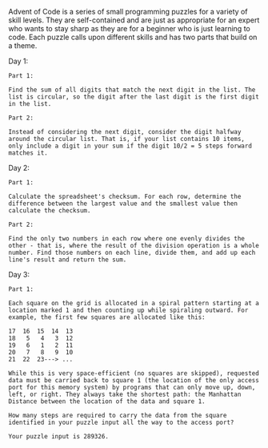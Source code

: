 Advent of Code is a series of small programming puzzles for a variety of skill levels. They are self-contained and are just as appropriate for an expert who wants to stay sharp as they are for a beginner who is just learning to code. Each puzzle calls upon different skills and has two parts that build on a theme.

Day 1: 
    
    Part 1: 

    Find the sum of all digits that match the next digit in the list. The list is circular, so the digit after the last digit is the first digit in the list.

    Part 2:

    Instead of considering the next digit, consider the digit halfway around the circular list. That is, if your list contains 10 items, only include a digit in your sum if the digit 10/2 = 5 steps forward matches it.

Day 2:

    Part 1:

    Calculate the spreadsheet's checksum. For each row, determine the difference between the largest value and the smallest value then calculate the checksum.
    
    Part 2:
    
    Find the only two numbers in each row where one evenly divides the other - that is, where the result of the division operation is a whole number. Find those numbers on each line, divide them, and add up each line's result and return the sum.
    

Day 3:

    Part 1:
    
    Each square on the grid is allocated in a spiral pattern starting at a location marked 1 and then counting up while spiraling outward. For example, the first few squares are allocated like this:

    17  16  15  14  13
    18   5   4   3  12
    19   6   1   2  11
    20   7   8   9  10
    21  22  23---> ...

    While this is very space-efficient (no squares are skipped), requested data must be carried back to square 1 (the location of the only access port for this memory system) by programs that can only move up, down, left, or right. They always take the shortest path: the Manhattan Distance between the location of the data and square 1.
    
    How many steps are required to carry the data from the square identified in your puzzle input all the way to the access port?

    Your puzzle input is 289326.
    
    
    

